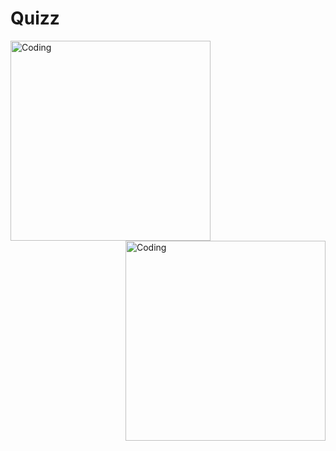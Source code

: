 # Quizz

<img align="left" alt="Coding" width="320" src="![image](https://github.com/declick/Quizz-App/assets/36468501/c895cb41-6b2a-4696-af01-346b078ef01e)
">

<img align="right" alt="Coding" width="320" src="![image](https://github.com/declick/Quizz-App/assets/36468501/c095bb04-6932-429a-985a-602f158b2fa8)
">



